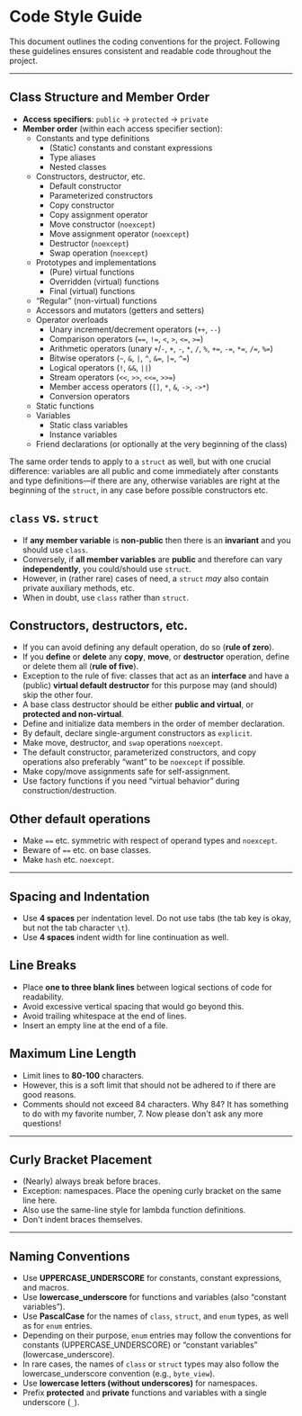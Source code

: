 
# Code Style Guide

This document outlines the coding conventions for the project. Following these
guidelines ensures consistent and readable code throughout the project.

---

## Class Structure and Member Order

- **Access specifiers**: `public` &rarr; `protected` &rarr; `private`
- **Member order** (within each access specifier section):
  - Constants and type definitions
    - (Static) constants and constant expressions
    - Type aliases
    - Nested classes
  - Constructors, destructor, etc.
    - Default constructor
    - Parameterized constructors
    - Copy constructor
    - Copy assignment operator
    - Move constructor (`noexcept`)
    - Move assignment operator (`noexcept`)
    - Destructor (`noexcept`)
    - Swap operation (`noexcept`)
  - Prototypes and implementations
    - (Pure) virtual functions
    - Overridden (virtual) functions
    - Final (virtual) functions
  - &ldquo;Regular&rdquo; (non-virtual) functions
  - Accessors and mutators (getters and setters)
  - Operator overloads
    - Unary increment/decrement operators (`++`, `--`)
    - Comparison operators (`==`, `!=`, `<`, `>`, `<=`, `>=`)
    - Arithmetic operators (unary `+`/`-`, `+`, `-`, `*`, `/`, `%`, `+=`, `-=`, `*=`, `/=`, `%=`)
    - Bitwise operators (`~`, `&`, `|`, `^`, `&=`, `|=`, `^=`)
    - Logical operators (`!`, `&&`, `||`)
    - Stream operators (`<<`, `>>`, `<<=`, `>>=`)
    - Member access operators (`[]`, `*`, `&`, `->`, `->*`)
    - Conversion operators
  - Static functions
  - Variables
    - Static class variables
    - Instance variables
  - Friend declarations (or optionally at the very beginning of the class)

The same order tends to apply to a `struct` as well, but with one crucial
difference: variables are all public and come immediately after constants and
type definitions&mdash;if there are any, otherwise variables are right at the
beginning of the `struct`, in any case before possible constructors etc.

## `class` vs. `struct`

- If **any member variable** is **non-public** then there is an **invariant**
  and you should use `class`.
- Conversely, if **all member variables** are **public** and therefore can vary
  **independently**, you could/should use `struct`.
- However, in (rather rare) cases of need, a `struct` _may_ also contain
  private auxiliary methods, etc.
- When in doubt, use `class` rather than `struct`.

## Constructors, destructors, etc.

- If you can avoid defining any default operation, do so (**rule of zero**).
- If you **define** or **delete** any **copy**, **move**, or **destructor**
  operation, define or delete them all (**rule of five**).
- Exception to the rule of five: classes that act as an **interface** and have
  a (public) **virtual default destructor** for this purpose may (and should)
  skip the other four.
- A base class destructor should be either **public and virtual**, or
  **protected and non-virtual**.
- Define and initialize data members in the order of member declaration.
- By default, declare single-argument constructors as `explicit`.
- Make move, destructor, and `swap` operations `noexcept`.
- The default constructor, parameterized constructors, and copy operations also
  preferably &ldquo;want&rdquo; to be `noexcept` if possible.
- Make copy/move assignments safe for self-assignment.
- Use factory functions if you need &ldquo;virtual behavior&rdquo; during
  construction/destruction.

## Other default operations

- Make `==` etc. symmetric with respect of operand types and `noexcept`.
- Beware of `==` etc. on base classes.
- Make `hash` etc. `noexcept`.

---

## Spacing and Indentation

- Use **4 spaces** per indentation level. Do not use tabs (the tab key is okay,
  but not the tab character `\t`).
- Use **4 spaces** indent width for line continuation as well.

## Line Breaks

- Place **one to three blank lines** between logical sections of code for
  readability.
- Avoid excessive vertical spacing that would go beyond this.
- Avoid trailing whitespace at the end of lines.
- Insert an empty line at the end of a file.

## Maximum Line Length

- Limit lines to **80-100** characters.
- However, this is a soft limit that should not be adhered to if there are good
  reasons.
- Comments should not exceed 84 characters.
  Why 84? It has something to do with my favorite number, 7.
  Now please don't ask any more questions!

---

## Curly Bracket Placement

- (Nearly) always break before braces.
- Exception: namespaces. Place the opening curly bracket on the same line here.
- Also use the same-line style for lambda function definitions.
- Don't indent braces themselves.

---

## Naming Conventions

- Use **UPPERCASE_UNDERSCORE** for constants, constant expressions, and macros.
- Use **lowercase_underscore** for functions and variables (also
  &ldquo;constant variables&rdquo;).
- Use **PascalCase** for the names of `class`, `struct`, and `enum` types, as
  well as for `enum` entries.
- Depending on their purpose, `enum` entries may follow the conventions for
  constants (UPPERCASE_UNDERSCORE) or &ldquo;constant variables&rdquo;
  (lowercase_underscore).
- In rare cases, the names of `class` or `struct` types may also follow the
  lowercase_underscore convention (e.g., `byte_view`).
- Use **lowercase letters (without underscores)** for namespaces.
- Prefix **protected** and **private** functions and variables with a single underscore
  (`_`).
